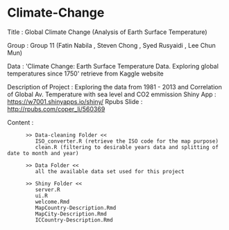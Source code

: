 # Climate-Change
Title : Global Climate Change (Analysis of Earth Surface Temperature)

Group : Group 11 (Fatin Nabila , Steven Chong , Syed Rusyaidi , Lee Chun Mun)

Data  : 'Climate Change: Earth Surface Temperature Data. Exploring global temperatures
         since 1750' retrieve from Kaggle website
         
Description of Project : Exploring the data from 1981 - 2013 and Correlation of Global Av. Temperature with sea level and CO2 emmission
Shiny App : https://w7001.shinyapps.io/shiny/
Rpubs Slide : http://rpubs.com/coper_li/560369

Content :    
                       
          >> Data-cleaning Folder <<
             ISO_converter.R (retrieve the ISO code for the map purpose)
             clean.R (filtering to desirable years data and splitting of date to month and year)
          
          >> Data Folder << 
             all the available data set used for this project
          
          >> Shiny Folder <<
             server.R
             ui.R 
             welcome.Rmd
             MapCountry-Description.Rmd
             MapCity-Description.Rmd
             ICCountry-Description.Rmd
          
